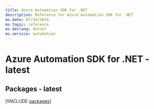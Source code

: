 ```yaml
---
title: Azure Automation SDK for .NET
description: Reference for Azure Automation SDK for .NET
ms.date: 07/24/2024
ms.topic: reference
ms.devlang: dotnet
ms.service: automation
---
```

# Azure Automation SDK for .NET - latest
## Packages - latest
[!INCLUDE [packages](automation-index.md)]